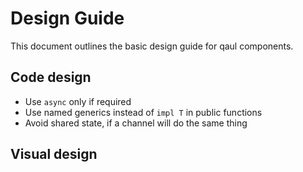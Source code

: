 # Design Guide


This document outlines the basic design guide for qaul components.


## Code design

* Use `async` only if required
* Use named generics instead of `impl T` in public functions
* Avoid shared state, if a channel will do the same thing


## Visual design
